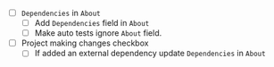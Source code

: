 - [ ] `Dependencies` in `About`
    - [ ] Add `Dependencies` field in `About`
    - [ ] Make auto tests ignore `About` field.
- [ ] Project making changes checkbox
    - [ ] If added an external dependency update `Dependencies` in `About`